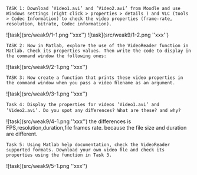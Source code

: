 	TASK 1: Download ’Video1.avi’ and ’Video2.avi’ from Moodle and use Windows settings (right click > properties > details ) and VLC (tools > Codec Information) to check the video properties (frame-rate, resolution, bitrate, Codec information).

![task](src/weak9/1-1.png ''xxx'')
![task](src/weak9/1-2.png ''xxx'')

	TASK 2: Now in Matlab, explore the use of the VideoReader function in Matlab. Check its properties values. Then write the code to display in the command window the following ones:

![task](src/weak9/2-1.png ''xxx'')

	TASK 3: Now create a function that prints these video properties in the command window when you pass a video ﬁlename as an argument.

![task](src/weak9/3-1.png ''xxx'')

	Task 4: Display the properties for videos ’Video1.avi’ and ’Video2.avi’. Do you spot any diﬀerences? What are these? and why?

![task](src/weak9/4-1.png ''xxx'')
the differences is  FPS,resolution,duration,file frames rate. because the file size and duration are different.

	Task 5: Using Matlab help documentation, check the VideoReader supported formats. Download your own video ﬁle and check its properties using the function in Task 3.

![task](src/weak9/5-1.png ''xxx'')